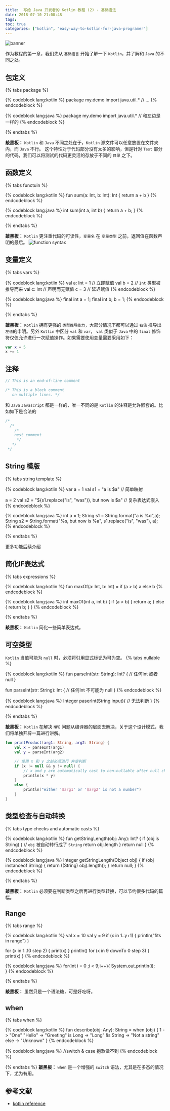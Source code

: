 ```yaml
---
title:  写给 Java 开发者的 Kotlin 教程 (2) - 基础语法
date: 2018-07-10 21:00:48
tags:
toc: true
categories: ["kotlin", "easy-way-to-kotlin-for-java-programer"]
---
```

![banner](https://s1.ax1x.com/2018/07/11/PuAzgf.png)

作为教程的第一章，我们先从 `基础语言` 开始了解一下 `Kotlin`，并了解和 `Java` 的不同之处。

<!-- more -->

## 包定义

{% tabs package %}
<!-- tab Kotlin -->
{% codeblock lang:kotlin %}
package my.demo
import java.util.*
// ...
{% endcodeblock %}
<!-- endtab -->
<!-- tab Java -->
{% codeblock lang:java %}
package my.demo
import java.util.*
// 和左边是一样的
{% endcodeblock %}
<!-- endtab -->
{% endtabs %}

**敲黑板：** `Kotlin` 和 `Java` 不同之处在于，`Kotlin` 源文件可以任意放置在文件夹内，而 `Java` 不行。
这个特性对于代码部分没有太多的影响，但是针对 `Test` 部分的代码，我们可以将测试的代码更灵活的存放于不同的 `目录` 之下。

## 函数定义
{% tabs functuin %}
<!-- tab Kotlin -->
{% codeblock lang:kotlin %}
fun sum(a: Int, b: Int): Int {
    return a + b
}
{% endcodeblock %}
<!-- endtab -->
<!-- tab Java -->
{% codeblock lang:java %}
int sum(int a, int b) {
    return a + b;
}
{% endcodeblock %}
<!-- endtab -->
{% endtabs %}

**敲黑板：** `Kotlin` 更注重代码的可读性，`变量名` 在 `变量类型` 之前，返回值在函数声明的最后。
![function syntax](https://s1.ax1x.com/2018/07/11/PumGwD.png)

## 变量定义
{% tabs vars %}
<!-- tab Kotlin -->
{% codeblock lang:kotlin %}
val a: Int = 1  // 立即赋值
val b = 2   // `Int` 类型被推导而来
val c: Int  // 声明而无赋值
c = 3       // 延迟赋值
{% endcodeblock %}
<!-- endtab -->
<!-- tab Java -->
{% codeblock lang:java %}
final int a = 1;
final int b;
b = 1;
{% endcodeblock %}
<!-- endtab -->
{% endtabs %}

**敲黑板：** `Kotlin` 拥有更强的 `类型推导能力`，大部分情况下都可以通过 `右值` 推导出 `左值`的申明。另外 `Kotlin` 中区分 `val` 和 `var`， `val` 类似于 `Java` 中的 `final` 修饰符仅仅允许进行一次赋值操作。如果需要使用变量需要采用如下：

```kotlin
var x = 5 
x += 1
```

## 注释
```kotlin
// This is an end-of-line comment

/* This is a block comment
   on multiple lines. */
```

和 `Java` `Javascript` 都是一样的，唯一不同的是 `Kotlin` 的注释是允许嵌套的。比如如下是合法的
```kotlin
/*
  /*
    /*
    nest comment
     */
   */
 */
```

## String 模版

{% tabs string template %}
<!-- tab Kotlin -->
{% codeblock lang:kotlin %}
var a = 1
val s1 = "a is $a"  // 简单映射

a = 2
val s2 = "${s1.replace("is", "was")}, but now is $a" // 复杂表达式嵌入
{% endcodeblock %}
<!-- endtab -->
<!-- tab Java -->
{% codeblock lang:java %}
int a = 1;
String s1 = String.format("a is %d",a);
String s2 = String.format("%s, but now is %a", s1.replace("is", "was"), a);
{% endcodeblock %}
<!-- endtab -->
{% endtabs %}

更多功能后续介绍

## 简化IF表达式

{% tabs expressions %}
<!-- tab Kotlin -->
{% codeblock lang:kotlin %}
fun maxOf(a: Int, b: Int) = if (a > b) a else b 
{% endcodeblock %}
<!-- endtab -->
<!-- tab Java -->
{% codeblock lang:java %}
int maxOf(int a, int b) {
    if (a > b) {
        return a;
    } else {
        return b;
    }
}
{% endcodeblock %}
<!-- endtab -->
{% endtabs %}

**敲黑板：**  `Kotlin` 简化一些简单表达式。

## 可空类型
`Kotlin` 当值可能为 `null` 时，必须将引用显式标记为可为空。
{% tabs nullable %}
<!-- tab Kotlin -->
{% codeblock lang:kotlin %}
fun parseInt(str: String): Int? {
    // 任何Int 或者 null
}

fun parseInt(str: String): Int {
    // 任何Int 不可能为 null
}
{% endcodeblock %}
<!-- endtab -->
<!-- tab Java -->
{% codeblock lang:java %}
Integer paserInt(String input){
    // 无法判断
}
{% endcodeblock %}
<!-- endtab -->
{% endtabs %}

**敲黑板：**  `Kotlin` 在解决 `NPE` 问题从编译器的层面去解决，关于这个设计模式，我们将单独开辟一篇进行讲解。

```kotlin
fun printProduct(arg1: String, arg2: String) {
    val x = parseInt(arg1)
    val y = parseInt(arg2)

    // 使用 x 和 y 之前必须进行 非空判断
    if (x != null && y != null) {
        // x and y are automatically cast to non-nullable after null check
        println(x * y)
    }
    else {
        println("either '$arg1' or '$arg2' is not a number")
    }
}
```

## 类型检查与自动转换
{% tabs type checks and automatic casts %}
<!-- tab Kotlin -->
{% codeblock lang:kotlin %}
fun getStringLength(obj: Any): Int? {
    if (obj is String) {
        // `obj` 被自动转行成了  `String`
        return obj.length
    }
    return null
}
{% endcodeblock %}
<!-- endtab -->
<!-- tab Java -->
{% codeblock lang:java %}
Integer getStringLength(Object obj) {
    if (obj instanceof String) {
        return ((String) obj).length();
    }
    return null;
}
{% endcodeblock %}
<!-- endtab -->
{% endtabs %}

**敲黑板：**  `Kotlin` 必须要在判断类型之后再进行类型转换，可以节约很多代码的篇幅。


## Range

{% tabs range %}
<!-- tab Kotlin -->
{% codeblock lang:kotlin %}
val x = 10
val y = 9
if (x in 1..y+1) {
    println("fits in range")
}

for (x in 1..10 step 2) {
    print(x)
}
println()
for (x in 9 downTo 0 step 3) {
    print(x)
}
{% endcodeblock %}
<!-- endtab -->
<!-- tab Java -->
{% codeblock lang:java %}
for(int i = 0 ;i < 9;i++){
    System.out.println(i);            
}
{% endcodeblock %}
<!-- endtab -->
{% endtabs %}

**敲黑板：**  虽然只是一个语法糖，可是好吃呀。


## when
{% tabs when %}
<!-- tab Kotlin -->
{% codeblock lang:kotlin %}
fun describe(obj: Any): String =
when (obj) {
    1          -> "One"
    "Hello"    -> "Greeting"
    is Long    -> "Long"
    !is String -> "Not a string"
    else       -> "Unknown"
}
{% endcodeblock %}
<!-- endtab -->
<!-- tab Java -->
{% codeblock lang:java %}
//switch & case 抱歉做不到
{% endcodeblock %}
<!-- endtab -->
{% endtabs %}
**敲黑板：**  `when` 是一个增强的 `switch` 语法，尤其是在多态的情况下，尤为有用。

## 参考文献
- [kotlin reference](http://kotlinlang.org/docs/reference/basic-syntax.html)